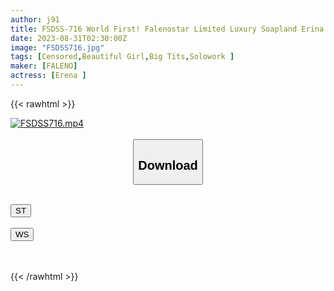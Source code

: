 ```yaml
---
author: j91
title: FSDSS-716 World First! Falenostar Limited Luxury Soapland Erina Served By Hong Konger Erina Erina
date: 2023-08-31T02:30:00Z
image: "FSDSS716.jpg"
tags: [Censored,Beautiful Girl,Big Tits,Solowork ]
maker: [FALENO]
actress: [Erena ]
---
```



{{< rawhtml >}}

<div class="video" data-videoid="k9A0d174aBtOLr1">
    <a href="javascript:;">
        <img src="https://my.j91.asia/posts/FSDSS716/FSDSS716.jpg" width="WIDTH" height="HEIGHT" alt="FSDSS716.mp4" loading="lazy">
    </a>
</div>

<script type="text/javascript" src="https://j91.asia/asset/on-demand-st.js"></script>

<br>
  <link rel="stylesheet" href="https://j91.asia/asset/bs5.css">
  
  <center>
  <button class="btn btn-primary" type="button" data-bs-toggle="collapse" data-bs-target=".multi-collapse" aria-expanded="false" aria-controls="multiCollapseExample1 multiCollapseExample2"><h2>Download</h2></button></center>
</p>
<div class="row">
  <div class="col">
    <div class="collapse multi-collapse" id="multiCollapseExample1">
      <div class="card card-body">
	      	      <br>
<div class="buttons">  
<a href="https://streamtape.to/v/k9A0d174aBtOLr1"><button class="btn-hover color-3"><i class="fa fa-download"></i> ST</button></a></div>
    </div>
  </div>
</div>
  <div class="col">
    <div class="collapse multi-collapse" id="multiCollapseExample2">
      <div class="card card-body">
	      <br>
<div class="buttons">
    <a href="https://wolfstream.tv/neejiqawkrtd"><button class="btn-hover color-9"><i class="fa fa-download"></i> WS</button></a></div>
<br><br>
      </div>
    </div>
  </div>
</div>

{{< /rawhtml >}}